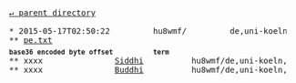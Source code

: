 <pre>
  <a href="../">&#x21b5; parent directory</a>
  
  * 2015-05-17T02:50:22&#x0009;&#x0009;hu8wmf/&#x0009;&#x0009;de,uni-koeln,sanskrit-lexicon)&#x0009;&#x0009;scans/PEScan/2014/downloads/petxt.zip
  ** <a href="pe.txt">pe.txt</a>
  <sub><b>base36 encoded byte offset</b></sub>&#x0009;<sub><b>term</b></sub>
  ** xxxx&#x0009;&#x0009;<a href="0wmkv-1cxjx.txt#L6134">Siddhi</a>&#x0009;&#x0009;hu8wmf/de,uni-koeln,sanskrit-lexicon)/scans/PEScan/2014/downloads/petxt.zip/pe.txt/xxxx
  ** xxxx&#x0009;&#x0009;<a href="0wmkv-1cxjx.txt#L6134">Buddhi</a>&#x0009;&#x0009;hu8wmf/de,uni-koeln,sanskrit-lexicon)/scans/PEScan/2014/downloads/petxt.zip/pe.txt/xxxx
</pre>

